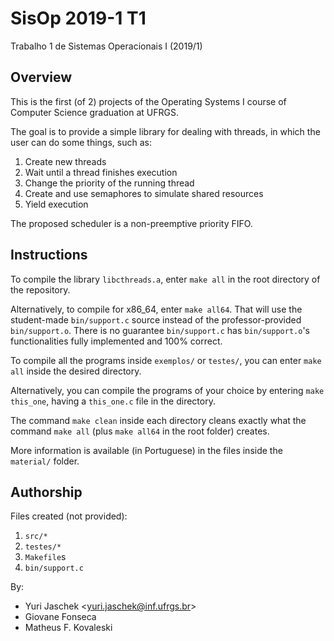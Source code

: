 # SisOp 2019-1 T1 #
Trabalho 1 de Sistemas Operacionais I (2019/1)

## Overview ##

This is the first (of 2) projects of the Operating Systems I course of Computer Science graduation at UFRGS.

The goal is to provide a simple library for dealing with threads, in which the user can do some things, such as:
1. Create new threads
2. Wait until a thread finishes execution
3. Change the priority of the running thread
4. Create and use semaphores to simulate shared resources
5. Yield execution

The proposed scheduler is a non-preemptive priority FIFO.

## Instructions ##

To compile the library `libcthreads.a`, enter `make all` in the root directory of the repository.

Alternatively, to compile for x86_64, enter `make all64`. That will use the student-made `bin/support.c` source instead of the professor-provided `bin/support.o`.
There is no guarantee `bin/support.c` has `bin/support.o`'s functionalities fully implemented and 100% correct.

To compile all the programs inside `exemplos/` or `testes/`, you can enter `make all` inside the desired directory.

Alternatively, you can compile the programs of your choice by entering `make this_one`, having a `this_one.c` file in the directory.

The command `make clean` inside each directory cleans exactly what the command `make all` (plus `make all64` in the root folder) creates.

More information is available (in Portuguese) in the files inside the `material/` folder.

## Authorship ##

Files created (not provided):

1. `src/*`
2. `testes/*`
3. `Makefile`s
4. `bin/support.c`

By:

- Yuri Jaschek <<yuri.jaschek@inf.ufrgs.br>>
- Giovane Fonseca
- Matheus F. Kovaleski

